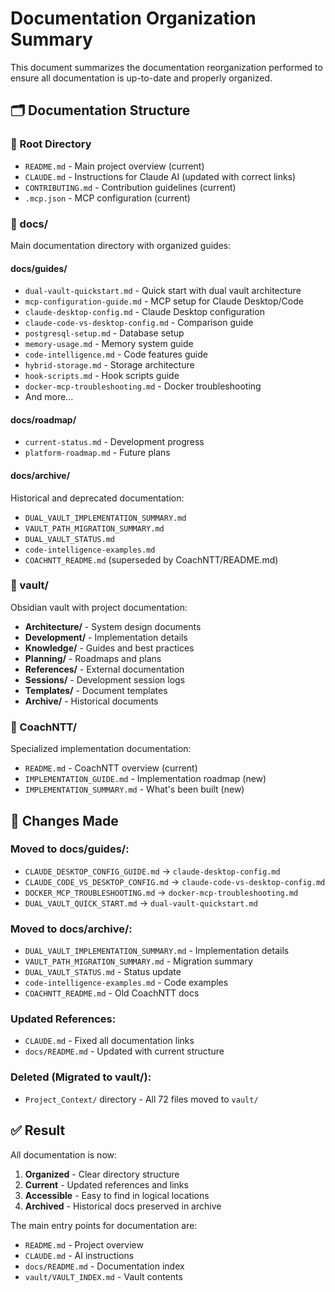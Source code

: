 # Documentation Organization Summary

This document summarizes the documentation reorganization performed to ensure all documentation is up-to-date and properly organized.

## 🗂️ Documentation Structure

### 📁 Root Directory
- `README.md` - Main project overview (current)
- `CLAUDE.md` - Instructions for Claude AI (updated with correct links)
- `CONTRIBUTING.md` - Contribution guidelines (current)
- `.mcp.json` - MCP configuration (current)

### 📁 docs/
Main documentation directory with organized guides:

#### docs/guides/
- `dual-vault-quickstart.md` - Quick start with dual vault architecture
- `mcp-configuration-guide.md` - MCP setup for Claude Desktop/Code
- `claude-desktop-config.md` - Claude Desktop configuration
- `claude-code-vs-desktop-config.md` - Comparison guide
- `postgresql-setup.md` - Database setup
- `memory-usage.md` - Memory system guide
- `code-intelligence.md` - Code features guide
- `hybrid-storage.md` - Storage architecture
- `hook-scripts.md` - Hook scripts guide
- `docker-mcp-troubleshooting.md` - Docker troubleshooting
- And more...

#### docs/roadmap/
- `current-status.md` - Development progress
- `platform-roadmap.md` - Future plans

#### docs/archive/
Historical and deprecated documentation:
- `DUAL_VAULT_IMPLEMENTATION_SUMMARY.md`
- `VAULT_PATH_MIGRATION_SUMMARY.md`
- `DUAL_VAULT_STATUS.md`
- `code-intelligence-examples.md`
- `COACHNTT_README.md` (superseded by CoachNTT/README.md)

### 📁 vault/
Obsidian vault with project documentation:
- **Architecture/** - System design documents
- **Development/** - Implementation details
- **Knowledge/** - Guides and best practices
- **Planning/** - Roadmaps and plans
- **References/** - External documentation
- **Sessions/** - Development session logs
- **Templates/** - Document templates
- **Archive/** - Historical documents

### 📁 CoachNTT/
Specialized implementation documentation:
- `README.md` - CoachNTT overview (current)
- `IMPLEMENTATION_GUIDE.md` - Implementation roadmap (new)
- `IMPLEMENTATION_SUMMARY.md` - What's been built (new)

## 🔄 Changes Made

### Moved to docs/guides/:
- `CLAUDE_DESKTOP_CONFIG_GUIDE.md` → `claude-desktop-config.md`
- `CLAUDE_CODE_VS_DESKTOP_CONFIG.md` → `claude-code-vs-desktop-config.md`
- `DOCKER_MCP_TROUBLESHOOTING.md` → `docker-mcp-troubleshooting.md`
- `DUAL_VAULT_QUICK_START.md` → `dual-vault-quickstart.md`

### Moved to docs/archive/:
- `DUAL_VAULT_IMPLEMENTATION_SUMMARY.md` - Implementation details
- `VAULT_PATH_MIGRATION_SUMMARY.md` - Migration summary
- `DUAL_VAULT_STATUS.md` - Status update
- `code-intelligence-examples.md` - Code examples
- `COACHNTT_README.md` - Old CoachNTT docs

### Updated References:
- `CLAUDE.md` - Fixed all documentation links
- `docs/README.md` - Updated with current structure

### Deleted (Migrated to vault/):
- `Project_Context/` directory - All 72 files moved to `vault/`

## ✅ Result

All documentation is now:
1. **Organized** - Clear directory structure
2. **Current** - Updated references and links
3. **Accessible** - Easy to find in logical locations
4. **Archived** - Historical docs preserved in archive

The main entry points for documentation are:
- `README.md` - Project overview
- `CLAUDE.md` - AI instructions
- `docs/README.md` - Documentation index
- `vault/VAULT_INDEX.md` - Vault contents